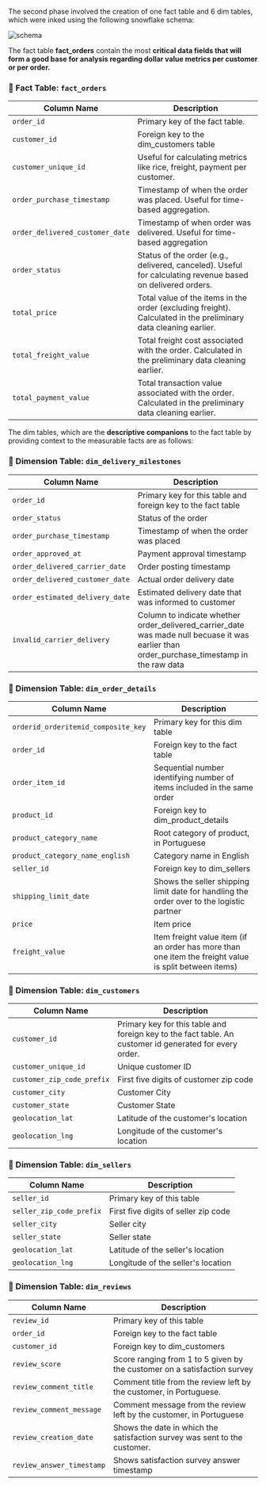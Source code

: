 The second phase involved the creation of one fact table and 6 dim tables, which were inked using the following snowflake schema:

![schema](https://github.com/user-attachments/assets/67ee2e94-9573-474a-8281-bfcd813aad1e)

The fact table **fact_orders** contain the most **critical data fields that will form a good base for analysis regarding dollar value metrics per customer or per order.**

### 🧾 Fact Table: `fact_orders`

| **Column Name**            | **Description**                                                                                            |
| -------------------------- | ---------------------------------------------------------------------------------------------------------- |
| `order_id`                 | Primary key of the fact table.                                                                             |
| `customer_id`              | Foreign key to the dim_customers table                      |
| `customer_unique_id`       | Useful for calculating metrics like rice, freight, payment per customer.                      |
| `order_purchase_timestamp` | Timestamp of when the order was placed. Useful for time-based aggregation.                                |
| `order_delivered_customer_date` | Timestamp of when order was delivered. Useful for time-based aggregation |
| `order_status`             | Status of the order (e.g., delivered, canceled). Useful for calculating revenue based on delivered orders. |
| `total_price`              | Total value of the items in the order (excluding freight). Calculated in the preliminary data cleaning earlier.                                                |
| `total_freight_value`      | Total freight cost associated with the order. Calculated in the preliminary data cleaning earlier.                                                              |
| `total_payment_value`      | Total transaction value associated with the order.  Calculated in the preliminary data cleaning earlier.                                                            |

The dim tables, which are the **descriptive companions** to the fact table by providing context to the measurable facts are as follows:

### 🧾 Dimension Table: `dim_delivery_milestones`

| Column Name               | Description                                                                                          |
|---------------------------|------------------------------------------------------------------------------------------------------|
| `order_id`                | Primary key for this table and foreign key to the fact table                                                                        |
| `order_status`       | Status of the order|
| `order_purchase_timestamp` | Timestamp of when the order was placed
| `order_approved_at`       | Payment approval timestamp|
| `order_delivered_carrier_date`| Order posting timestamp                                                   |
| `order_delivered_customer_date`| Actual order delivery date                                 |
| `order_estimated_delivery_date ` | Estimated delivery date that was informed to customer                                                                |
| `invalid_carrier_delivery`     | Column to indicate whether order_delivered_carrier_date was made null becuase it was earlier than  order_purchase_timestamp in the raw data    

### 🧾 Dimension Table: `dim_order_details`
| Column Name                         | Description                                                                                           |
| ----------------------------------- | ----------------------------------------------------------------------------------------------------- |
| `orderid_orderitemid_composite_key` | Primary key for this dim table                                                                        |
| `order_id`                          | Foreign key to the fact table                                                                         |
| `order_item_id`                     | Sequential number identifying number of items included in the same order                              |
| `product_id`                        | Foreign key to dim\_product\_details                                                                  |
| `product_category_name`             | Root category of product, in Portuguese                                                               |
| `product_category_name_english`     | Category name in English                                                                              |
| `seller_id`                         | Foreign key to dim\_sellers                                                                           |
| `shipping_limit_date`               | Shows the seller shipping limit date for handling the order over to the logistic partner              |
| `price`                             | Item price                                                                                            |
| `freight_value`                     | Item freight value item (if an order has more than one item the freight value is split between items) |

### 🧾 Dimension Table: `dim_customers`

| Column Name               | Description                                                                                          |
|---------------------------|------------------------------------------------------------------------------------------------------|
| `customer_id`                |	Primary key for this table and foreign key to the fact table. An customer id generated for every order.                                                                       |
| `customer_unique_id `       | Unique customer ID|
| `customer_zip_code_prefix`| First five digits of customer zip code                                                 |
| `customer_city` | Customer City |
| `customer_state  ` | Customer State|
| `geolocation_lat` | Latitude of the customer's location                                |
| `geolocation_lng`     | Longitude of the customer's location |

### 🧾 Dimension Table: `dim_sellers`

| **Column Name**          | **Description**                      |
| ------------------------ | ------------------------------------ |
| `seller_id`              | Primary key of this table            |
| `seller_zip_code_prefix` | First five digits of seller zip code |
| `seller_city`            | Seller city                          |
| `seller_state`           | Seller state                         |
| `geolocation_lat`        | Latitude of the seller's location    |
| `geolocation_lng`        | Longitude of the seller's location   |

### 🧾 Dimension Table: `dim_reviews`

| Column Name               | Description                                                                                          |
|---------------------------|------------------------------------------------------------------------------------------------------|
| `review_id`                | Primary key of this table                                                                       |
| `order_id `       | Foreign key to the fact table |
| `customer_id`       | Foreign key to dim_customers  |
| `review_score`| Score ranging from 1 to 5 given by the customer on a satisfaction survey                                                 |
| `review_comment_title ` | Comment title from the review left by the customer, in Portuguese. |
| `review_comment_message` | Comment message from the review left by the customer, in Portuguese |
| `review_creation_date` | Shows the date in which the satisfaction survey was sent to the customer.                                |
| `review_answer_timestamp`     | Shows satisfaction survey answer timestamp |
